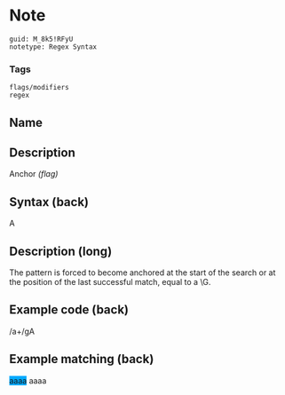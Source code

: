 # Note
```
guid: M_8k5!RFyU
notetype: Regex Syntax
```

### Tags
```
flags/modifiers
regex
```

## Name


## Description
Anchor <i>(flag)</i>

## Syntax (back)
<div>
  A
</div>

## Description (long)
<div>
  <div>
    <div>
      The pattern is forced to become anchored at the start of the
      search or at the position of the last successful match, equal
      to a \G.
    </div>
  </div>
</div>

## Example code (back)
<div>
  /a+/gA
</div>

## Example matching (back)
<span style="background-color: rgb(0, 170, 255);">aaaa</span> aaaa
